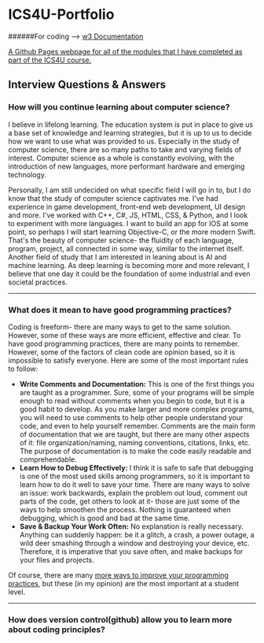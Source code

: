 # ICS4U-Portfolio

######For coding --> [w3 Documentation](https://www.w3schools.com/w3css/w3css_references.asp)

[A Github Pages webpage for all of the modules that I have completed as part of the ICS4U course.](https://noahdorego.github.io/ICS4U-Portfolio/)

## Interview Questions & Answers

### How will you continue learning about computer science?
I believe in lifelong learning. The education system is put in place to give us a base set of knowledge and learning strategies, but it is up to us to decide how we want to use what was provided to us. Especially in the study of computer science, there are so many paths to take and varying fields of interest. Computer science as a whole is constantly evolving, with the introduction of new languages, more performant hardware and emerging technology.

Personally, I am still undecided on what specific field I will go in to, but I do know that the study of computer science captivates me. I've had experience in game development, front-end web development, UI design and more. I've worked with C++, C#, JS, HTML, CSS, & Python, and I look to experiment with more languages. I want to build an app for IOS at some point, so perhaps I will start learning Objective-C, or the more modern Swift. That's the beauty of computer science- the fluidity of each language, program, project, all connected in some way, similar to the internet itself. Another field of study that I am interested in leaning about is AI and machine learning. As deep learning is becoming more and more relevant, I believe that one day it could be the foundation of some industrial and even societal practices.
___
### What does it mean to have good programming practices?
Coding is freeform- there are many ways to get to the same solution. However, some of these ways are more efficient, effective and clear. To have good programming practices, there are many points to remember. However, some of the factors of clean code are opinion based, so it is impossible to satisfy everyone. Here are some of the most important rules to follow:
* __Write Comments and Documentation:__ This is one of the first things you are taught as a programmer. Sure, some of your programs will be simple enough to read without comments when you begin to code, but it is a good habit to develop. As you make larger and more complex programs, you will need to use comments to help other people understand your code, and even to help yourself remember. Comments are the main form of documentation that we are taught, but there are many other aspects of it: file organization/naming, naming conventions, citations, links, etc. The purpose of documentation is to make the code easily readable and comprehendable.
* __Learn How to Debug Effectively:__ I think it is safe to safe that debugging is one of the most used skills among programmers, so it is important to learn how to do it well to save your time. There are many ways to solve an issue: work backwards, explain the problem out loud, comment out parts of the code, get others to look at it- those are just some of the ways to help smoothen the process. Nothing is guaranteed when debugging, which is good and bad at the same time.
* __Save & Backup Your Work Often:__ No explanation is really necessary. Anything can suddenly happen: be it a glitch, a crash, a power outage, a wild deer smashing through a window and destroying your device, etc. Therefore, it is imperative that you save often, and make backups for your files and projects. 

Of course, there are many [more ways to improve your programming practices](https://www.aversan.com/coding-standards-and-best-practices-2/), but these (in my opinion) are the most important at a student level. 
___
### How does version control(github) allow you to learn more about coding principles?
